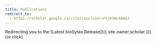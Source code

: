 ```yaml
---
title: Publications
redirect_to:
  - https://scholar.google.ca/citations?user=FCjKSWcAAAAJ
---
```


Redirecting you to the [Latest bioSytax Release]({{ site.owner.scholar }}). (or click)
